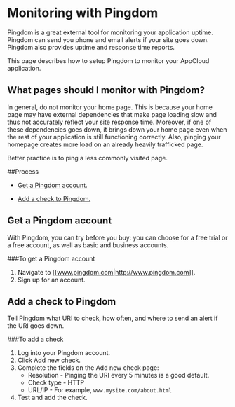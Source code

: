 # Monitoring with Pingdom

Pingdom is a great external tool for monitoring your application uptime. Pingdom can send you phone and email alerts if your site goes down. Pingdom also provides uptime and response time reports.

This page describes how to setup Pingdom to monitor your AppCloud application. 
<!--This page also describes how to use FitterHappier to create a unique URI for your application specifically to be monitored by Pingdom.-->

## What pages should I monitor with Pingdom?
In general, do not monitor your home page. This is because your home page may have external dependencies that make page loading slow and thus not accurately reflect your site response time. Moreover, if one of these dependencies goes down, it brings down your home page even when the rest of your application is still functioning correctly. Also, pinging your homepage creates more load on an already heavily trafficked page.

Better practice is to ping a less commonly visited page.

<!-- or to use a tool like the FitterHappier plugin to create a page specifically for tracking uptime-->

##Process

* [Get a Pingdom account.][1]

<!-- * [(Optional) Install the FitterHappier plugin.][2] * [(Optional) Update and verify your environment.][3]-->

* [Add a check to Pingdom.][4]


<h2 id="topic1">Get a Pingdom account</h2>

With Pingdom, you can try before you buy: you can choose for a free trial or a free account, as well as basic and business accounts.

###To get a Pingdom account
1. Navigate to [[www.pingdom.com|http://www.pingdom.com]].
2. Sign up for an account.

<!-- <h2 id="topic2"> (Optional) Install the FitterHappier plugin</h2>

FitterHappier is a Rails plugin that provides actions for monitoring the availability of websites and databases. The FitterHappier monitoring controller disables unnecessary Rails features, such as sessions, layouts, and logging. It creates URIs that can be monitored fast and efficiently.

For information about the FitterHappier plugin, see [[github.com/atmos/fitter_happier|http://github.com/atmos/fitter_happier]]. 

<h3 id="topic5">To install the FitterHappier plugin</h3>

1. Run the following commands from the project root of your Rails application:

        cd vendor/plugins
        git clone git://github.com/atmos/fitter_happier.git

2. Start your application in development mode and test the following URIs:

        curl localhost:3000/fitter_happier
        FitterHappier Site Check Passed

        curl localhost:3000/fitter_happier/site_check
        FitterHappier Site Check Passed @ Wed, 17 Dec 2008 14:27:47 -0800

        curl localhost:3000/fitter_happier/site_and_database_check
        FitterHappier Site and Database Check Passed @ Wed, 17 Dec 2008 14:27:57 -0800
        Schema Version: 20081217141904


<h2 id="topic3"> (Optional) Update and verify your environment for the FitterHappier plugin</h2>

After you install FitterHappier, redeploy your application and confirm that the FitterHappier URIs have been added to your deployed application. 

### To update and verify your environment
1. Commit the changes to your git repository so that the FitterHappier plugin is added to your application.   
2. Redeploy your application.
3. Verify that the deployment was successful by testing the same URIs as [above][5], replacing "localhost:3000" with your application's hostname. -->

<h2 id="topic4"> Add a check to Pingdom</h2>

Tell Pingdom what URI to check, how often, and where to send an alert if the URI goes down.

###To add a check 
1. Log into your Pingdom account.
2. Click Add new check.
3. Complete the fields on the Add new check page:  
    * Resolution - Pinging the URI every 5 minutes is a good default.
    * Check type - HTTP
    * URL/IP - For example, `www.mysite.com/about.html`
4. Test and add the check.

<!--    * URL/IP — For example, <!-- `www.mysite.com/fitter_happier/site_check` or `www.mysite.com/about.html` -->

[1]: #topic1        "topic1"
[2]: #topic2        "topic2"
[3]: #topic3        "topic3"	
[4]: #topic4        "topic4"
[5]: #topic5        "topic5"